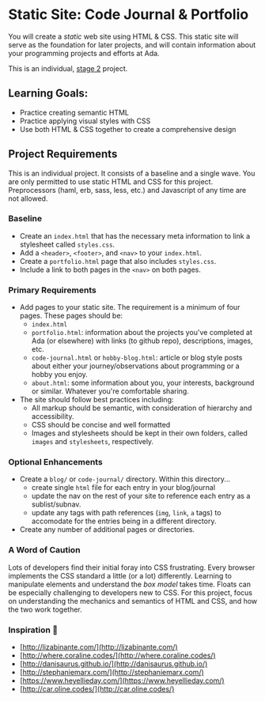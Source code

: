 # Static Site: Code Journal & Portfolio

You will create a _static_ web site using HTML & CSS. This static site will serve as the foundation for later projects, and will contain information about your programming projects and efforts at Ada.

This is an individual, [stage 2](https://github.com/Ada-Developers-Academy/pedagogy/blob/master/rule-of-three.md) project.

## Learning Goals:
- Practice creating semantic HTML
- Practice applying visual styles with CSS
- Use both HTML & CSS together to create a comprehensive design

## Project Requirements
This is an individual project. It consists of a baseline and a single wave. You are only permitted to use static HTML and CSS for this project. Preprocessors (haml, erb, sass, less, etc.) and Javascript of any time are not allowed.

### Baseline
- Create an `index.html` that has the necessary meta information to link a stylesheet called `styles.css`.
- Add a `<header>`, `<footer>`, and `<nav>` to your `index.html`.
- Create a `portfolio.html` page that also includes `styles.css`.
- Include a link to both pages in the `<nav>` on both pages.

### Primary Requirements
- Add pages to your static site. The requirement is a minimum of four pages. These pages should be:
    - `index.html`
    - `portfolio.html`: information about the projects you've completed at Ada (or elsewhere) with links (to github repo), descriptions, images, etc.
    - `code-journal.html` or `hobby-blog.html`: article or blog style posts about either your journey/observations about programming or a hobby you enjoy.
    - `about.html`: some information about you, your interests, background or similar. Whatever you're comfortable sharing.
- The site should follow best practices including:
  - All markup should be semantic, with consideration of hierarchy and accessibility.
  - CSS should be concise and well formatted
  - Images and stylesheets should be kept in their own folders, called `images` and `stylesheets`, respectively.

### Optional Enhancements
- Create a `blog/` or `code-journal/` directory. Within this directory...
  - create single `html` file for each entry in your blog/journal
  - update the nav on the rest of your site to reference each entry as a sublist/subnav.
  - update any tags with path references (`img`, `link`, `a` tags) to accomodate for the entries being in a different directory.
- Create any number of additional pages or directories.

### A Word of Caution
Lots of developers find their initial foray into CSS frustrating. Every browser implements the CSS standard a little (or a lot) differently. Learning to manipulate elements and understand the _box model_ takes time. Floats can be especially challenging to developers new to CSS. For this project, focus on understanding the mechanics and semantics of HTML and CSS, and how the two work together.

### Inspiration 👯
- [http://lizabinante.com/](http://lizabinante.com/)
- [http://where.coraline.codes/](http://where.coraline.codes/)
- [http://danisaurus.github.io/](http://danisaurus.github.io/)
- [http://stephaniemarx.com/](http://stephaniemarx.com/)
- [https://www.heyellieday.com/](https://www.heyellieday.com/)
- [http://car.oline.codes/](http://car.oline.codes/)
